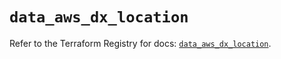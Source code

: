 # `data_aws_dx_location`

Refer to the Terraform Registry for docs: [`data_aws_dx_location`](https://registry.terraform.io/providers/hashicorp/aws/6.7.0/docs/data-sources/dx_location).
